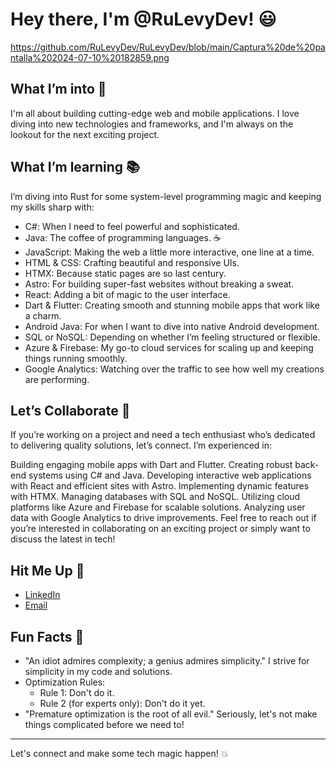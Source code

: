 # Hey there, I'm @RuLevyDev! 😃
https://github.com/RuLevyDev/RuLevyDev/blob/main/Captura%20de%20pantalla%202024-07-10%20182859.png
## What I’m into 🚀
I'm all about building cutting-edge web and mobile applications. I love diving into new technologies and frameworks, and I'm always on the lookout for the next exciting project.

## What I’m learning 📚
I’m diving into Rust for some system-level programming magic and keeping my skills sharp with:

- C#: When I need to feel powerful and sophisticated.
- Java: The coffee of programming languages. ☕
- JavaScript: Making the web a little more interactive, one line at a time.
- HTML & CSS: Crafting beautiful and responsive UIs.
- HTMX: Because static pages are so last century.
- Astro: For building super-fast websites without breaking a sweat.
- React: Adding a bit of magic to the user interface.
- Dart & Flutter: Creating smooth and stunning mobile apps that work like a charm.
- Android Java: For when I want to dive into native Android development.
- SQL or NoSQL: Depending on whether I’m feeling structured or flexible.
- Azure & Firebase: My go-to cloud services for scaling up and keeping things running smoothly.
- Google Analytics: Watching over the traffic to see how well my creations are performing.

## Let’s Collaborate 🤝
If you’re working on a project and need a tech enthusiast who’s dedicated to delivering quality solutions, let’s connect. I’m experienced in:

Building engaging mobile apps with Dart and Flutter.
Creating robust back-end systems using C# and Java.
Developing interactive web applications with React and efficient sites with Astro.
Implementing dynamic features with HTMX.
Managing databases with SQL and NoSQL.
Utilizing cloud platforms like Azure and Firebase for scalable solutions.
Analyzing user data with Google Analytics to drive improvements.
Feel free to reach out if you’re interested in collaborating on an exciting project or simply want to discuss the latest in tech!

## Hit Me Up 📧
- [LinkedIn](https://linkedin.com/in/ruben-orero-levy)
- [Email](mailto:rulevydeveloper@gmail.com)
  
## Fun Facts 🎉
- "An idiot admires complexity; a genius admires simplicity." I strive for simplicity in my code and solutions.
- Optimization Rules:
  - Rule 1: Don't do it.
  - Rule 2 (for experts only): Don't do it yet.
- "Premature optimization is the root of all evil." Seriously, let's not make things complicated before we need to!

---

Let's connect and make some tech magic happen! 💥
<!---
RuLevyDev/RuLevyDev is a ✨ special ✨ repository because its `README.md` (this file) appears on your GitHub profile.
You can click the Preview link to take a look at your changes.
--->
